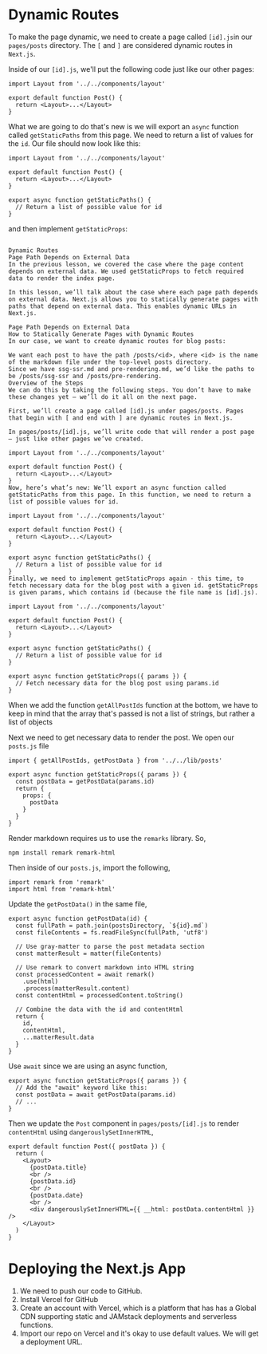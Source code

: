 # Dynamic Routes

To make the page dynamic, we need to create a page called `[id].js`in our `pages/posts` directory. The `[` and `]` are considered dynamic routes in `Next.js`.

Inside of our `[id].js`, we'll put the following code just like our other pages:

```
import Layout from '../../components/layout'

export default function Post() {
  return <Layout>...</Layout>
}
```
What we are going to do that's new is we will export an `async` function called `getStaticPaths` from this page. We need to return a list of values for the `id`. Our file should now look like this:

```
import Layout from '../../components/layout'

export default function Post() {
  return <Layout>...</Layout>
}

export async function getStaticPaths() {
  // Return a list of possible value for id
}
```

and then implement `getStaticProps`:

```

Dynamic Routes
Page Path Depends on External Data
In the previous lesson, we covered the case where the page content depends on external data. We used getStaticProps to fetch required data to render the index page.

In this lesson, we’ll talk about the case where each page path depends on external data. Next.js allows you to statically generate pages with paths that depend on external data. This enables dynamic URLs in Next.js.

Page Path Depends on External Data
How to Statically Generate Pages with Dynamic Routes
In our case, we want to create dynamic routes for blog posts:

We want each post to have the path /posts/<id>, where <id> is the name of the markdown file under the top-level posts directory.
Since we have ssg-ssr.md and pre-rendering.md, we’d like the paths to be /posts/ssg-ssr and /posts/pre-rendering.
Overview of the Steps
We can do this by taking the following steps. You don’t have to make these changes yet — we’ll do it all on the next page.

First, we’ll create a page called [id].js under pages/posts. Pages that begin with [ and end with ] are dynamic routes in Next.js.

In pages/posts/[id].js, we’ll write code that will render a post page — just like other pages we’ve created.

import Layout from '../../components/layout'

export default function Post() {
  return <Layout>...</Layout>
}
Now, here’s what’s new: We’ll export an async function called getStaticPaths from this page. In this function, we need to return a list of possible values for id.

import Layout from '../../components/layout'

export default function Post() {
  return <Layout>...</Layout>
}

export async function getStaticPaths() {
  // Return a list of possible value for id
}
Finally, we need to implement getStaticProps again - this time, to fetch necessary data for the blog post with a given id. getStaticProps is given params, which contains id (because the file name is [id].js).

import Layout from '../../components/layout'

export default function Post() {
  return <Layout>...</Layout>
}

export async function getStaticPaths() {
  // Return a list of possible value for id
}

export async function getStaticProps({ params }) {
  // Fetch necessary data for the blog post using params.id
}
```

When we add the function `getAllPostIds` function at the bottom, we have to keep in mind that the array that's passed is not a list of strings, but rather a list of objects

Next we need to get necessary data to render the post. We open our `posts.js` file 

```
import { getAllPostIds, getPostData } from '../../lib/posts'

export async function getStaticProps({ params }) {
  const postData = getPostData(params.id)
  return {
    props: {
      postData
    }
  }
}
```
Render markdown requires us to use the `remarks` library. So,

```
npm install remark remark-html
```

Then inside of our `posts.js`, import the following,

```
import remark from 'remark'
import html from 'remark-html'
```

Update the `getPostData()` in the same file,

```
export async function getPostData(id) {
  const fullPath = path.join(postsDirectory, `${id}.md`)
  const fileContents = fs.readFileSync(fullPath, 'utf8')

  // Use gray-matter to parse the post metadata section
  const matterResult = matter(fileContents)

  // Use remark to convert markdown into HTML string
  const processedContent = await remark()
    .use(html)
    .process(matterResult.content)
  const contentHtml = processedContent.toString()

  // Combine the data with the id and contentHtml
  return {
    id,
    contentHtml,
    ...matterResult.data
  }
}
```
Use `await` since we are using an async function,

```
export async function getStaticProps({ params }) {
  // Add the "await" keyword like this:
  const postData = await getPostData(params.id)
  // ...
}
```

Then we update the `Post` component in `pages/posts/[id].js` to render `contentHtml` using `dangerouslySetInnerHTML`,

```
export default function Post({ postData }) {
  return (
    <Layout>
      {postData.title}
      <br />
      {postData.id}
      <br />
      {postData.date}
      <br />
      <div dangerouslySetInnerHTML={{ __html: postData.contentHtml }} />
    </Layout>
  )
}
```

# Deploying the Next.js App
1. We need to push our code to GitHub.
2. Install Vercel for GitHub
3. Create an account with Vercel, which is a platform that has has a Global CDN supporting static and JAMstack deployments and serverless functions. 
4. Import our repo on Vercel and it's okay to use default values. We will get a deployment URL.

